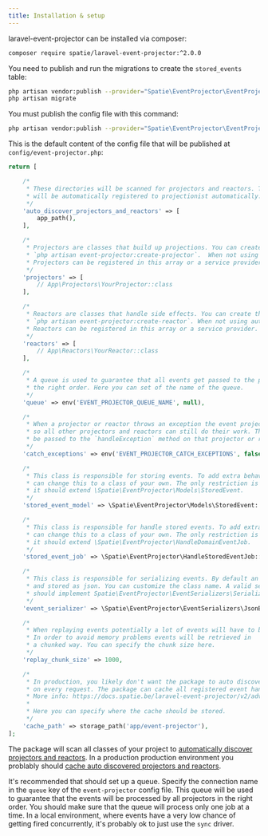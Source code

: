 ```yaml
---
title: Installation & setup
---
```


laravel-event-projector can be installed via composer:

```bash
composer require spatie/laravel-event-projector:^2.0.0
```

You need to publish and run the migrations to create the `stored_events` table:

```bash
php artisan vendor:publish --provider="Spatie\EventProjector\EventProjectorServiceProvider" --tag="migrations"
php artisan migrate
```

You must publish the config file with this command:

```bash
php artisan vendor:publish --provider="Spatie\EventProjector\EventProjectorServiceProvider" --tag="config"
```

This is the default content of the config file that will be published at `config/event-projector.php`:

```php
return [

    /*
     * These directories will be scanned for projectors and reactors. They
     * will be automatically registered to projectionist automatically.
     */
    'auto_discover_projectors_and_reactors' => [
        app_path(),
    ],

    /*
     * Projectors are classes that build up projections. You can create them by performing
     * `php artisan event-projector:create-projector`.  When not using autodiscovery
     * Projectors can be registered in this array or a service provider.
     */
    'projectors' => [
        // App\Projectors\YourProjector::class
    ],

    /*
     * Reactors are classes that handle side effects. You can create them by performing
     * `php artisan event-projector:create-reactor`. When not using autodiscovery
     * Reactors can be registered in this array or a service provider.
     */
    'reactors' => [
        // App\Reactors\YourReactor::class
    ],

    /*
     * A queue is used to guarantee that all events get passed to the projectors in
     * the right order. Here you can set of the name of the queue.
     */
    'queue' => env('EVENT_PROJECTOR_QUEUE_NAME', null),

    /*
     * When a projector or reactor throws an exception the event projectionist can catch it
     * so all other projectors and reactors can still do their work. The exception will
     * be passed to the `handleException` method on that projector or reactor.
     */
    'catch_exceptions' => env('EVENT_PROJECTOR_CATCH_EXCEPTIONS', false),

    /*
     * This class is responsible for storing events. To add extra behaviour you
     * can change this to a class of your own. The only restriction is that
     * it should extend \Spatie\EventProjector\Models\StoredEvent.
     */
    'stored_event_model' => \Spatie\EventProjector\Models\StoredEvent::class,

    /*
     * This class is responsible for handle stored events. To add extra behaviour you
     * can change this to a class of your own. The only restriction is that
     * it should extend \Spatie\EventProjector\HandleDomainEventJob.
     */
    'stored_event_job' => \Spatie\EventProjector\HandleStoredEventJob::class,

    /*
     * This class is responsible for serializing events. By default an event will be serialized
     * and stored as json. You can customize the class name. A valid serializer
     * should implement Spatie\EventProjector\EventSerializers\Serializer.
     */
    'event_serializer' => \Spatie\EventProjector\EventSerializers\JsonEventSerializer::class,

    /*
     * When replaying events potentially a lot of events will have to be retrieved.
     * In order to avoid memory problems events will be retrieved in
     * a chunked way. You can specify the chunk size here.
     */
    'replay_chunk_size' => 1000,

    /*
     * In production, you likely don't want the package to auto discover the event handlers
     * on every request. The package can cache all registered event handlers.
     * More info: https://docs.spatie.be/laravel-event-projector/v2/advanced-usage/discovering-projectors-and-reactors
     *
     * Here you can specify where the cache should be stored.
     */
    'cache_path' => storage_path('app/event-projector'),
];
```

The package will scan all classes of your project to [automatically discover projectors and reactors](/laravel-event-projector/v2/advanced-usage/discovering-projectors-and-reactors#discovering-projectors-and-reactors). In a production production environment you problably should [cache auto discovered projectors and reactors](/laravel-event-projector/v2/advanced-usage/discovering-projectors-and-reactors#caching-discovered-projectors-and-reactors).

It's recommended that should set up a queue. Specify the connection name in the `queue` key of the `event-projector` config file. This queue will be used to guarantee that the events will be processed by all projectors in the right order. You should make sure that the queue will process only one job at a time. In a local environment, where events have a very low chance of getting fired concurrently, it's probably ok to just use the `sync` driver.
